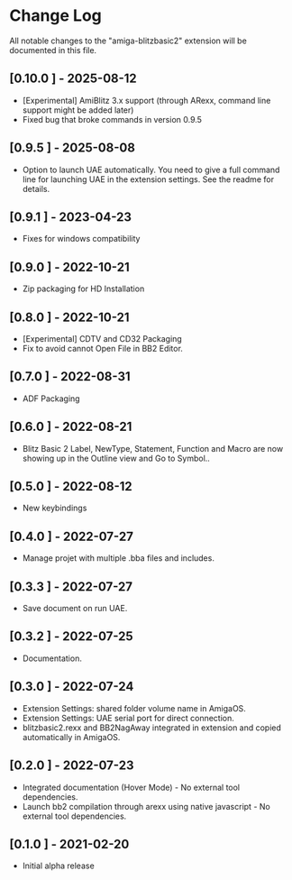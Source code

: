 # Change Log

All notable changes to the "amiga-blitzbasic2" extension will be documented in this file.
## [0.10.0 ] - 2025-08-12
- [Experimental] AmiBlitz 3.x support (through ARexx, command line support might be added later)
- Fixed bug that broke commands in version 0.9.5
## [0.9.5 ] - 2025-08-08
- Option to launch UAE automatically. You need to give a full command line for launching UAE in the extension settings. See the readme for details. 
## [0.9.1 ] - 2023-04-23
- Fixes for windows compatibility
## [0.9.0 ] - 2022-10-21
- Zip packaging for HD Installation
## [0.8.0 ] - 2022-10-21
- [Experimental] CDTV and CD32 Packaging
- Fix to avoid cannot Open File in BB2 Editor.
## [0.7.0 ] - 2022-08-31
- ADF Packaging
## [0.6.0 ] - 2022-08-21
- Blitz Basic 2 Label, NewType, Statement, Function and Macro are now showing up in the Outline view and Go to Symbol..
## [0.5.0 ] - 2022-08-12
- New keybindings
## [0.4.0 ] - 2022-07-27
- Manage projet with multiple .bba files and includes.
## [0.3.3 ] - 2022-07-27
- Save document on run UAE.
## [0.3.2 ] - 2022-07-25
- Documentation.
## [0.3.0 ] - 2022-07-24
- Extension Settings: shared folder volume name in AmigaOS.
- Extension Settings: UAE serial port for direct connection.
- blitzbasic2.rexx and BB2NagAway integrated in extension and copied automatically in AmigaOS.
## [0.2.0 ] - 2022-07-23
- Integrated documentation (Hover Mode) - No external tool dependencies.
- Launch bb2 compilation through arexx using native javascript - No external tool dependencies.
## [0.1.0 ] - 2021-02-20
- Initial alpha release